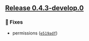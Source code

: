 ## [Release 0.4.3-develop.0](https://github.com/owlot/svc-storage/releases/tag/v0.4.3-develop.0)
  
  ### 🐛 Fixes
  
  - permissions ([`e519adf`](https://github.com/owlot/svc-storage/commit/e519adf8462f70bcda1e17f35877d278573abd8c))
  
